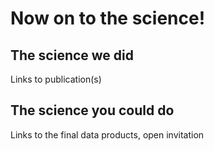 # Now on to the science!

## The science we did

Links to publication(s)

## The science you could do

Links to the final data products, open invitation 
